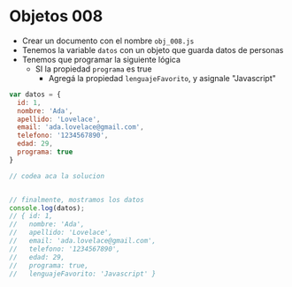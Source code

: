 # Objetos 008

* Crear un documento con el nombre `obj_008.js`
* Tenemos la variable `datos` con un objeto que guarda datos de personas
* Tenemos que programar la siguiente lógica
  * SI la propiedad `programa` es true
    * Agregá la propiedad `lenguajeFavorito`, y asignale "Javascript"


```js
var datos = {
  id: 1,
  nombre: 'Ada',
  apellido: 'Lovelace',
  email: 'ada.lovelace@gmail.com',
  telefono: '1234567890',
  edad: 29,
  programa: true
}

// codea aca la solucion


// finalmente, mostramos los datos
console.log(datos);
// { id: 1,
//   nombre: 'Ada',
//   apellido: 'Lovelace',
//   email: 'ada.lovelace@gmail.com',
//   telefono: '1234567890',
//   edad: 29,
//   programa: true,
//   lenguajeFavorito: 'Javascript' }
```